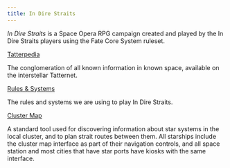 ```yaml
---
title: In Dire Straits
---
```


*In Dire Straits* is a Space Opera RPG campaign created and played by the In Dire Straits players using the Fate Core
System ruleset.

[Tatterpedia](/tatterpedia)

The conglomeration of all known information in known space, available on the interstellar Tatternet.

[Rules & Systems](/rules-and-systems)

The rules and systems we are using to play In Dire Straits.

[Cluster Map](/map)

A standard tool used for discovering information about star systems in the local cluster, and to plan
strait routes between them. All starships include the cluster map interface as part of their navigation controls, and
all space station and most cities that have star ports have kiosks with the same interface.

